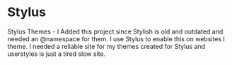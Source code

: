 # Stylus
Stylus Themes - 
I Added this project since Stylish is old and outdated and needed an @namespace for them. I use Stylus to enable this on websites I theme. 
I needed a reliable site for my themes created for Stylus and userstyles is just a tired slow site.
